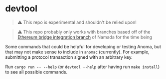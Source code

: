 # devtool

> :warning: This repo is experimental and shouldn't be relied upon!

> :warning: This repo probably only works with branches based off of the [Ethereum bridge integration branch](https://github.com/anoma/namada/tree/eth-bridge-integration) of Namada for the time being

Some commands that could be helpful for developing or testing Anoma, but that may not make sense to include in `anomac` (currently). For example, submitting a protocol transaction signed with an arbitrary key.

Run `cargo run -- --help` (or `devtool --help` after having run `make install`) to see all possible commands.
